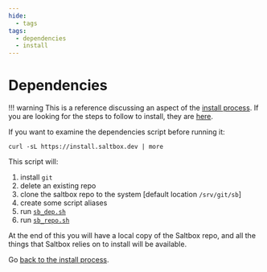 ```yaml
---
hide:
  - tags
tags:
  - dependencies
  - install
---
```


# Dependencies

!!! warning
    This is a reference discussing an aspect of the [install process](../saltbox/install/install.md#step-1-dependencies).
    If you are looking for the steps to follow to install, they are [here](../saltbox/install/install.md).

If you want to examine the dependencies script before running it:

``` shell
curl -sL https://install.saltbox.dev | more
```

This script will:

1. install `git`
2. delete an existing repo
3. clone the saltbox repo to the system [default location `/srv/git/sb`]
4. create some script aliases
5. run [`sb_dep.sh`](https://github.com/saltyorg/sb/blob/master/sb_dep.sh)
6. run [`sb_repo.sh`](https://github.com/saltyorg/sb/blob/master/sb_repo.sh)

At the end of this you will have a local copy of the Saltbox repo, and all the things that Saltbox relies on to install will be available.

Go [back to the install process](../saltbox/install/install.md#step-1-dependencies).
